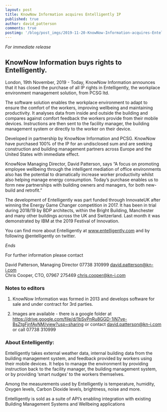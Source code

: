 ```yaml
---
layout: post
title: KnowNow Information acquires Entelligently IP
published: true
author: david_patterson
comments: true
postimg: '/blog/post_imgs/2019-11-20-KnowNow-Information-acquires-Entelligently-IP/Entelligently_Logo_600x400.jpg'
---
```



<em> For immediate release </em>

## KnowNow Information buys rights to Entelligently.

London, 19th November, 2019 - Today, KnowNow Information announces that it has closed the purchase of all IP rights in Entelligently, the workplace environment management solution, from PCSG ltd.

The software solution enables the workplace environment to adapt to ensure the comfort of the workers, improving wellbeing and maintaining productivity. It analyses data from inside and outside the building and compares against comfort feedback the workers provide from their mobile devices. Instructions are then sent to the facility manager, the building management system or directly to the worker on their device.

Developed in partnership by KnowNow Information and PCSG. KnowNow have purchased 100% of the IP for an undisclosed sum and are seeking construction and building management partners across Europe and the United States with immediate effect. 

KnowNow Managing Director, David Patterson, says “A focus on promoting employee wellbeing through the intelligent mediation of office environments also has the potential to dramatically increase worker productivity whilst also helping manage energy consumption. Today’s purchase enables us to form new partnerships with building owners and managers, for both new-build and retrofit.”

The development of Entelligently was part funded through InnovateUK after winning the Energy Game Changer competition in 2017. It has been in trial during 2018/19 by BDP architects, within the Bright Building, Manchester and many other buildings across the UK and Switzerland. Last month it was demonstrated by IBM at the 2019 Festival of Innovation.

You can find more about Entelligently at www.entelligently.com and by following @entelligently on twitter.

<em> Ends </em>



For further information please contact

David Patterson, Managing Director 07738 310999  david.patterson@kn-i.com	
Chris Cooper, CTO, 07967 275469  chris.cooper@kn-i.com



### Notes to editors

1) KnowNow Information was formed in 2013 and develops software for sale and under contract for 3rd parties.

4) Images are available - there is a google folder at https://drive.google.com/file/d/1bSvPnRu8GGD-1iN7ve-BsZtgFjnfAvNM/view?usp=sharing
or contact david.patterson@kn-i.com or call 07738 310999

### About Entelligently:

Entelligently takes external weather data, internal building data from the building management system, and feedback provided by workers using their mobile devices. It helps to manage the environment by providing instruction back to the facility manager, the building management system, or by providing ‘smart nudges’ to the workers themselves.

Among the measurements used by Entelligently is temperature, humidity, Oxygen levels, Carbon Dioxide levels, brightness, noise and more.

Entelligently is sold as a suite of API’s enabling integration with existing Building Management Systems and Wellbeing applications

